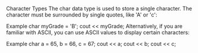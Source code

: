 Character Types
The char data type is used to store a single character. The character must be surrounded by single quotes, like 'A' or 'c':

Example
char myGrade = 'B';
cout << myGrade;
Alternatively, if you are familiar with ASCII, you can use ASCII values to display certain characters:

Example
char a = 65, b = 66, c = 67;
cout << a;
cout << b;
cout << c;